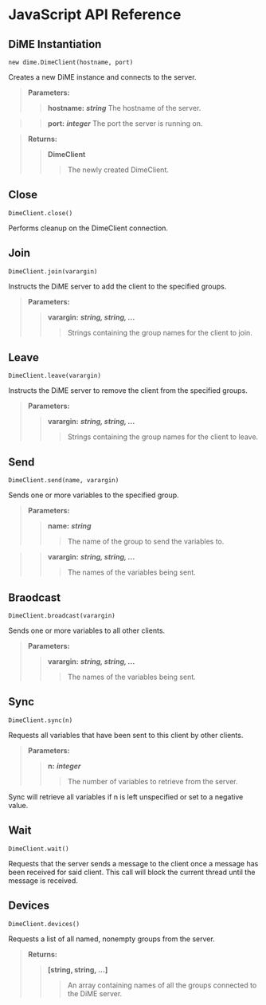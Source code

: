 # JavaScript API Reference
## DiME Instantiation 
```
new dime.DimeClient(hostname, port)
```
Creates a new DiME instance and connects to the server.

> **Parameters:**
>> **hostname:** ***string***
>>	The hostname of the server.

>> **port:** ***integer***
>>	The port the server is running on.

> **Returns:**
>> **DimeClient**
>>> The newly created DimeClient.

## Close
```
DimeClient.close()
```
Performs cleanup on the DimeClient connection.

## Join
```
DimeClient.join(varargin)
```
Instructs the DiME server to add the client to the specified groups.

> **Parameters:**
>> **varargin:** ***string, string, ...***
>>> Strings containing the group names for the client to join.

## Leave
```
DimeClient.leave(varargin)
```
Instructs the DiME server to remove the client from the specified groups.

> **Parameters:**
>> **varargin:** ***string, string, ...***
>>> Strings containing the group names for the client to leave.

## Send
```
DimeClient.send(name, varargin)
```
Sends one or more variables to the specified group.

> **Parameters:**
>> **name:** ***string***
>>> The name of the group to send the variables to.

>> **varargin:** ***string, string, ...***
>>> The names of the variables being sent.

## Braodcast
```
DimeClient.broadcast(varargin)
```
Sends one or more variables to all other clients.

> **Parameters:**
>> **varargin:** ***string, string, ...***
>>> The names of the variables being sent.

## Sync
```
DimeClient.sync(n)
```
Requests all variables that have been sent to this client by other clients.

> **Parameters:**
>> **n:** ***integer***
>>> The number of variables to retrieve from the server.

Sync will retrieve all variables if n is left unspecified or set to a negative value.

## Wait
```
DimeClient.wait()
```
Requests that the server sends a message to the client once a message has been received for said client. This call will block the current thread until the message is received.

## Devices
```
DimeClient.devices()
```
Requests a list of all named, nonempty groups from the server.

> **Returns:**
>> **[string, string, ...]**
>>> An array containing names of all the groups connected to the DiME server.
